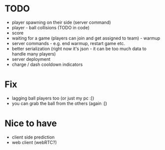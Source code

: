 # TODO
- player spawning on their side (server command)
- player - ball collisions (TODO in code)
- score
- waiting for a game (players can join and get assigned to team) - warmup
- server commands - e.g. end warmup, restart game etc.
- better serialization (right now it's json - it can be too much data to handle many players)
- server deployment
- charge / dash cooldown indicators

# Fix
- lagging ball players too (or just my pc :[)
- you can grab the ball from the others (again :[)

# Nice to have
- client side prediction
- web client (webRTC?)